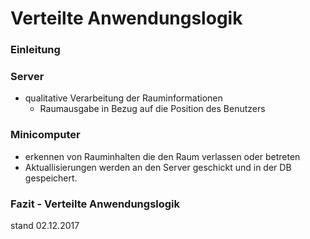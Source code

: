 # Verteilte Anwendungslogik
### Einleitung

<!--
### Client
* automatisierte Standortbestimmung mit visueller Anzeige des aktuellen Standortes.
    - oder ist das  nur I/O?
-->

### Server
* qualitative Verarbeitung der Rauminformationen
    - Raumausgabe in Bezug auf die Position des Benutzers

### Minicomputer
* erkennen von Rauminhalten die den Raum verlassen oder betreten
* Aktuallisierungen werden an den Server geschickt und in der DB gespeichert.


### Fazit - Verteilte Anwendungslogik






stand 02.12.2017
